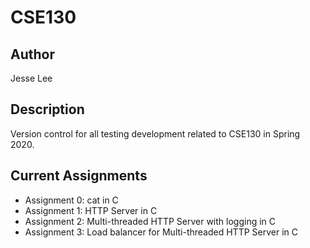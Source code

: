 # CSE130

## Author
Jesse Lee

## Description
Version control for all testing development related to CSE130 in Spring 2020.

## Current Assignments
- Assignment 0: cat in C
- Assignment 1: HTTP Server in C
- Assignment 2: Multi-threaded HTTP Server with logging in C
- Assignment 3: Load balancer for Multi-threaded HTTP Server in C
